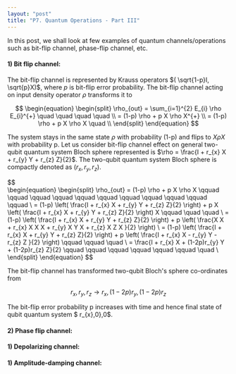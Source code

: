 ```yaml
---
layout: "post"
title: "P7. Quantum Operations - Part III"
---
```


In this post, we shall look at few examples of quantum channels/operations such as bit-flip channel, phase-flip channel, etc.

#### 1) **Bit flip channel:**
The bit-flip channel is represented by Krauss operators $( \sqrt{1-p}I, \sqrt{p}X)$, where $p$ is bit-flip error probability. The bit-flip channel acting on input density operator $\rho$ transforms it to

$$
\begin{equation}
\begin{split}
\rho_{out} = \sum_{i=1}^{2} E_{i} \rho E_{i}^{+}  \quad  \quad \quad \quad  \\
= (1-p) \rho + p X \rho X^{+}  \\
= (1-p) \rho + p X \rho X \quad  \\
\end{split}
\end{equation}
$$  

The system stays in the same state $\rho$ with probability (1-p) and flips to $X \rho X$ with probability p. Let us consider bit-flip channel effect on general two-qubit quantum system Bloch sphere represented is $\rho = \frac{I + r_{x} X + r_{y} Y + r_{z} Z\}{2}$. The two-qubit quantum system Bloch sphere is compactly denoted as $(r_{x},r_{y},r_{z})$. 

$$  
\begin{equation}
\begin{split}
\rho_{out} = (1-p) \rho + p X \rho X \qquad \qquad \qquad \qquad \qquad \qquad \qquad \qquad \qquad \qquad \qquad \\
= (1-p) \left( \frac{I + r_{x} X + r_{y} Y + r_{z} Z\}{2} \right) + p X \left( \frac{I + r_{x} X + r_{y} Y + r_{z} Z\}{2} \right) X \qquad \quad \quad \\
= (1-p) \left( \frac{I + r_{x} X + r_{y} Y + r_{z} Z\}{2} \right) + p \left( \frac{X X + r_{x} X X X + r_{y} X Y X + r_{z} X Z X \}{2} \right)  \\
= (1-p) \left( \frac{I + r_{x} X + r_{y} Y + r_{z} Z\}{2} \right) + p \left( \frac{I + r_{x} X - r_{y} Y - r_{z} Z \}{2} \right) \qquad \qquad \quad \\
= \frac{I + r_{x} X + (1-2p)r_{y} Y + (1-2p)r_{z} Z\}{2} \qquad \qquad \qquad \qquad \qquad \qquad \quad \\
\end{split}
\end{equation}
$$  

The bit-flip channel has transformed two-qubit Bloch's sphere co-ordinates from 

$$
{ r_{x}, r_{y}, r_{z} } \to { r_{x}, (1-2p)r_{y}, (1-2p)r_{z} }
$$

The bit-flip error probability p increases with time and hence final state of qubit quantum system $ r_{x},0},0$.

#### 2) **Phase flip channel:**

#### 1) **Depolarizing channel:**

#### 1) **Amplitude-damping channel:**
